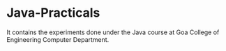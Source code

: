 # Java-Practicals
It contains the experiments done under the Java course at Goa College of Engineering Computer Department.
